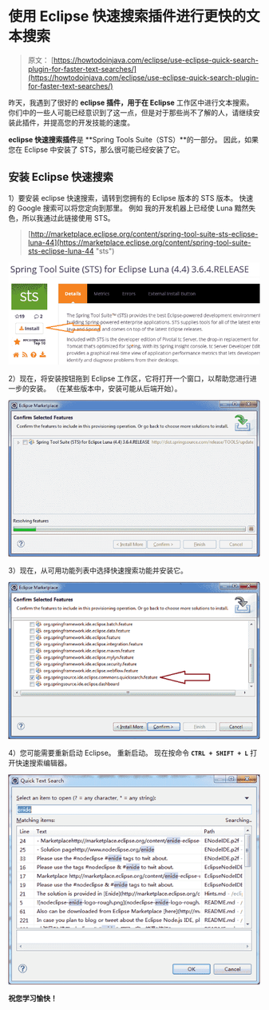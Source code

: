 # 使用 Eclipse 快速搜索插件进行更快的文本搜索

> 原文： [https://howtodoinjava.com/eclipse/use-eclipse-quick-search-plugin-for-faster-text-searches/](https://howtodoinjava.com/eclipse/use-eclipse-quick-search-plugin-for-faster-text-searches/)

昨天，我遇到了很好的 **eclipse 插件，用于在 Eclipse** 工作区中进行文本搜索。 你们中的一些人可能已经意识到了这一点，但是对于那些尚不了解的人，请继续安装此插件，并提高您的开发技能的速度。

**eclipse 快速搜索插件**是 **Spring Tools Suite（STS）**的一部分。 因此，如果您在 Eclipse 中安装了 STS，那么很可能已经安装了它。

## 安装 Eclipse 快速搜索

1）要安装 eclipse 快速搜索，请转到您拥有的 Eclipse 版本的 STS 版本。 快速的 Google 搜索可以将您定向到那里。 例如 我的开发机器上已经使 Luna 黯然失色，所以我通过此链接使用 STS。

> [http://marketplace.eclipse.org/content/spring-tool-suite-sts-eclipse-luna-44](https://marketplace.eclipse.org/content/spring-tool-suite-sts-eclipse-luna-44 "sts")

![eclipse-quick-search-1](img/1d839f997e5c33d95eed79547005adbc.png)

2）现在，将安装按钮拖到 Eclipse 工作区，它将打开一个窗口，以帮助您进行进一步的安装。 （在某些版本中，安装可能从后端开始）。

![eclipse-quick-search-2](img/9e090d2286921a38c35e8475b7b9a91f.png)

3）现在，从可用功能列表中选择快速搜索功能并安装它。

![eclipse-quick-search-3](img/252992a75de5e7e444f0f10e2ea21394.png)

4）您可能需要重新启动 Eclipse。 重新启动。 现在按命令 **`CTRL + SHIFT + L`** 打开快速搜索编辑器。

![eclipse-quick-search-4](img/1c5b8c84ef4e20bdd4d5480cf4fdcfe1.png)

**祝您学习愉快！**